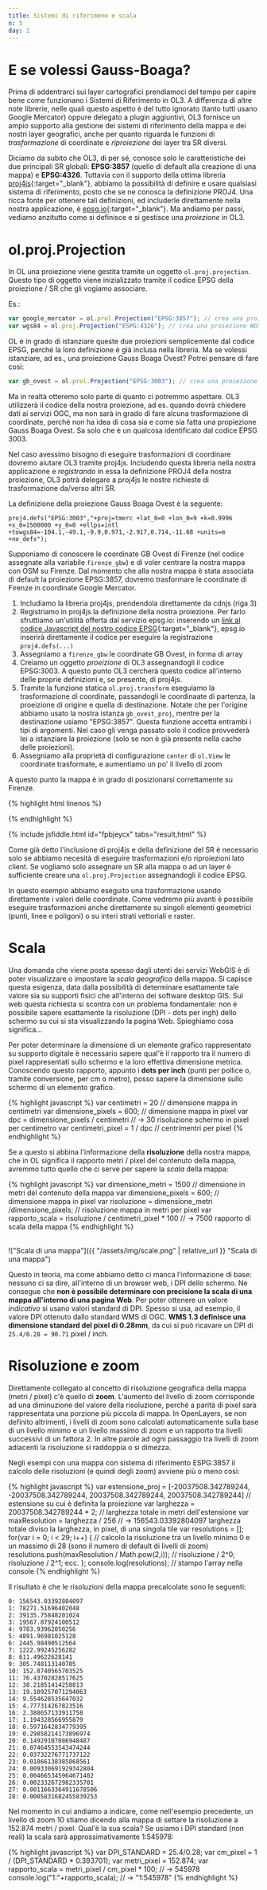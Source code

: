 ```yaml
---
title: Sistemi di riferimeno e scala
n: 5
day: 2
---
```


# E se volessi Gauss-Boaga? #
Prima di addentrarci sui layer cartografici prendiamoci del tempo per capire bene come funzionano i Sistemi di Riferimento in OL3. A differenza di altre note librerie, nelle quali questo aspetto è del tutto ignorato (tanto tutti usano Google Mercator) oppure delegato a plugin aggiuntivi, OL3 fornisce un ampio supporto alla gestione dei sistemi di riferimento della mappa e dei nostri layer geografici, anche per quanto riguarda le funzioni di _trasformazione_ di coordinate e _riproiezione_ dei layer tra SR diversi.

Diciamo da subito che OL3, di per sé, conosce solo le caratteristiche dei due principali SR globali: **EPSG:3857** (quello di default alla creazione di una mappa) e **EPSG:4326**. Tuttavia con il supporto della ottima libreria [proj4js](http://proj4js.org/){:target="_blank"}, abbiamo la possibilità di definire e usare qualsiasi sistema di riferimento, posto che se ne conosca la definizione PROJ4. Una ricca fonte per ottenere tali definizioni, ed includerle direttamente nella nostra applicazione, è [epsg.io](http://epsg.io/){:target="_blank"}. Ma andiamo per passi, vediamo anzitutto come si definisce e si gestisce una _proiezione_ in OL3.

# ol.proj.Projection # 
In OL una proiezione viene gestita tramite un oggetto `ol.proj.projection`. Questo tipo di oggetto viene inizializzato tramite il codice EPSG della proiezione / SR che gli vogiamo associare.

Es.:
```javascript
var google_mercator = ol.prol.Projection("EPSG:3857"); // crea una proiezione Google Mercator
var wgs84 = ol.proj.Projection("ESPG:4326"); // crea una proiezione WGS84
```

OL è in grado di istanziare queste due proiezioni semplicemente dal codice EPSG, perché la loro definizione è già inclusa nella libreria.
Ma se volessi istanziare, ad es., una proiezione Gauss Boaga Ovest? Potrei pensare di fare così:
```javascript
var gb_ovest = ol.prol.Projection("EPSG:3003"); // crea una proiezione Gauss Boaga Ovest
```

Ma in realtà otteremo solo parte di quanto ci potremmo aspettare. OL3 utilizzerà il codice della nostra proiezione, ad es. quando dovrà chiedere dati ai servizi OGC, ma non sarà in grado di fare alcuna trasformazione di coordinate, perché non ha idea di cosa sia e come sia fatta una propiezione Gauss Boaga Ovest. Sa solo che è un qualcosa identificato dal codice EPSG 3003.

Nel caso avessimo bisogno di eseguire trasformazioni di coordinare dovremo aiutare OL3 tramite proj4js. Includendo questa libreria nella nostra applicazione e _registrando_ in essa la definizione PROJ4 della nostra proiezione, OL3 potrà delegare a proj4js le nostre richieste di trasformazione da/verso altri SR.

La definizione della proiezione Gauss Boaga Ovest è la seguente:

```
proj4.defs("EPSG:3003","+proj=tmerc +lat_0=0 +lon_0=9 +k=0.9996 +x_0=1500000 +y_0=0 +ellps=intl +towgs84=-104.1,-49.1,-9.9,0.971,-2.917,0.714,-11.68 +units=m +no_defs");
```

Supponiamo di conoscere le coordinate GB Ovest di Firenze (nel codice assegnate alla variabile `firenze_gbw`) e di voler centrare la nostra mappa con OSM su Firenze. Dal momento che alla nostra mappa è stata associata di default la proiezione EPSG:3857, dovremo trasformare le coordinate di Firenze in coordinate Google Mercator.

1. Includiamo la libreria proj4js, prendendola direttamente da cdnjs (riga 3)
2. Registriamo in proj4js la definizione della nostra proiezione. Per farlo sfruttiamo un'utilità offerta dal servizio epsg.io: inserendo un [link al codice Javascript del nostro codice EPSG](http://epsg.io/3003.js){:target="_blank"}, epsg.io inserirà direttamente il codice per eseguire la registrazione `proj4.defs(...)`
3. Assegniamo a `firenze_gbw` le coordinate GB Ovest, in forma di array
4. Creiamo un oggetto _proeizione_ di OL3 assegnandogli il codice EPSG:3003. A questo punto OL3 cercherà questo codice all'interno delle proprie definizioni e, se presente, di proj4js.
5. Tramite la funzione statica `ol.proj.transform` eseguiamo la trasformazione di coordinate, passandogli le coordinaate di partenza, la proeizione di origine e quella di destinazione. Notate che per l'origine abbiamo usato la nostra istanza `gb_ovest_proj`, mentre per la destinazione usiamo "EPSG:3857". Questa funzione accetta entrambi i tipi di argomenti. Nel caso gli venga passato solo il codice provvederà lei a istanziare la proiezione (solo se non è già presente nella cache delle proiezioni).
6. Assegniamo alla proprietà di configurazione `center` di `ol.View` le coordinate trasformate, e aumentiamo un po' il livello di zoom

A questo punto la mappa è in grado di posizionarsi correttamente su Firenze.

{% highlight html linenos %}
<body>
  <div id="map" class="map"></div>
  <script src="https://cdnjs.cloudflare.com/ajax/libs/proj4js/2.4.4/proj4.js"></script>
  <script src="http://epsg.io/3003.js"></script>
  <script src="../assets/js/ol-debug.js"></script>
  <script>
    var firenze_gbw = [1681450.785672498, 4848967.319261061];
    
    var gb_ovest_proj = new ol.proj.Projection({
      code: "EPSG:3003"
    });
    
    var firenze_gmerc = ol.proj.transform(firenze_gbw, gb_ovest_proj, "EPSG:3857");
    
    var map = new ol.Map({
      layers: [
        new ol.layer.Tile({
          source: new ol.source.OSM()
        })
      ],
      target: 'map',
      view: new ol.View({
        center: firenze_gmerc,
        zoom: 10
      })
    });
  </script>
</body>
{% endhighlight %}
  
{% include jsfiddle.html id="fpbjeycx" tabs="result,html" %}

Come già detto l'inclusione di proj4js e della definizione del SR è necessario solo se abbiamo necesità di eseguire trasformazioni e/o riproiezioni lato client. Se vogliamo solo assegnare un SR alla mappa o ad un layer è sufficiente creare una `ol.proj.Projection` assegnandogli il codice EPSG.

In questo esempio abbiamo eseguito una trasformazione usando direttamente i valori delle coordinate. Come vedremo più avanti è possibile eseguire trasformazioni anche direttamente su singoli elementi geometrici (punti, linee e poligoni) o su interi strati vettoriali e raster.

# Scala #
Una domanda che viene posta spesso dagli utenti dei servizi WebGIS è di poter visualizzare o impostare la _scala geografica_ della mappa. Si capisce questa esigenza, data dalla possibilità di determinare esattamente tale valore sia su supporti fisici che all'interno dei software desktop GIS. Sul web questa richiesta si scontra con un problema fondamentale: non è possibile sapere esattamente la risoluzione (DPI - dots per ingh) dello schermo su cui si sta visualizzando la pagina Web. Spieghiamo cosa significa...

 Per poter determinare la dimensione di un elemente grafico rappresentato su supporto digitale è necessario sapere qual'è il rapporto tra il numero di pixel rappresentati sullo schermo e la loro effettiva dimensione metrica. Conoscendo questo rapporto, appunto i **dots per inch** (punti per pollice o, tramite conversione, per cm o metro), posso sapere la dimensione sullo schermo di un elemento grafico.

 {% highlight javascript %}
var centimetri = 20 // dimensione mappa in centimetri
var dimensione_pixels = 600; // dimensione mappa in pixel
var dpc = dimensione_pixels / centimetri // -> 30 risoluzione schermo in pixel per centimetro
var centimetri_pixel = 1 / dpc // centrimentri per pixel
{% endhighlight %}
 
 Se a questo si abbina l'informazione della **risoluzione** della nostra mappa, che in OL significa il rapporto metri / pixel del contenuto della mappa, avremmo tutto quello che ci serve per sapere la _scala_ della mappa:
 
{% highlight javascript %}
var dimensione_metri = 1500 // dimensione in metri del contenuto della mappa
var dimensione_pixels = 600; // dimensione mappa in pixel
var risoluzione = dimensione_metri /dimensione_pixels; // risoluzione mappa in metri per pixel
var rapporto_scala = risoluzione / centimetri_pixel * 100 // -> 7500 rapporto di scala della mappa
{% endhighlight %}
 
 <br>
!["Scala di una mappa"]({{ "/assets/img/scale.png" | relative_url }} "Scala di una mappa")
<br>
 
 Questo in teoria, ma come abbiamo detto ci manca l'informazione di base: nessuno ci sa dire, all'interno di un browser web, i DPI dello schermo. Ne consegue che **non è possibile determinare con precisione la scala di una mappa all'interno di una pagina Web**.
 Per poter ottenere un valore _indicativo_ si usano valori standard di DPI. Spesso si usa, ad esempio, il valore DPI ottenuto dallo standard WMS di OGC. **WMS 1.3 definisce una dimensione standard del pixel di 0.28mm**, da cui si può ricavare un DPI di `25.4/0.28 = 90.71` pixel / inch.
 
# Risoluzione e zoom #
Direttamente collegato al concetto di risoluzione geografica della mappa (metri / pixel) c'è quello di **zoom**. L'aumento del livello di zoom corrisponde ad una diminuzione del valore della risoluzione, perché a parità di pixel sarà rappresentata una porzione più piccola di mappa.
 In OpenLayers, se non definito altrimenti, i livelli di zoom sono calcolati automaticamente sulla base di un livello minimo e un livello massimo di zoom e un rapporto tra livelli successivi di un fattora 2. In altre parole ad ogni passaggio tra livelli di zoom adiacenti la risoluzione si raddoppia o si dimezza.
 
 Negli esempi con una mappa con sistema di riferimento ESPG:3857 il calcolo delle risoluzioni (e quindi degli zoom) avviene più o meno così:
 
{% highlight javascript %}
var estensione_proj = [-20037508.342789244, -20037508.342789244, 20037508.342789244, 20037508.342789244] // estensione su cui è definita la proiezione
var larghezza = 20037508.342789244 * 2; // larghezza totale in metri dell'estensione
var maxResolution = larghezza / 256 // -> 156543.03392804097 larghezza totale diviso la larghezza, in pixel, di una singola tile
var resolutions = [];
for(var i = 0; i < 29; i++) { // calcolo la risoluzione tra un livello minimo 0 e un massimo di 28 (sono il numero di default di livelli di zoom)
  resolutions.push(maxResolution / Math.pow(2,i)); // risoluzione / 2^0; risoluzione / 2^1; ecc.
};
console.log(resolutions); // stampo l'array nella console
{% endhighlight %}

Il risultato è che le risoluzioni della mappa precalcolate sono le seguenti:

```
0: 156543.03392804097
1: 78271.51696402048
2: 39135.75848201024
3: 19567.87924100512
4: 9783.93962050256
5: 4891.96981025128
6: 2445.98490512564
7: 1222.99245256282
8: 611.49622628141
9: 305.748113140705
10: 152.8740565703525
11: 76.43702828517625
12: 38.21851414258813
13: 19.109257071294063
14: 9.554628535647032
15: 4.777314267823516
16: 2.388657133911758
17: 1.194328566955879
18: 0.5971642834779395
19: 0.29858214173896974
20: 0.14929107086948487
21: 0.07464553543474244
22: 0.03732276771737122
23: 0.01866138385868561
24: 0.009330691929342804
25: 0.004665345964671402
26: 0.002332672982335701
27: 0.0011663364911678506
28: 0.0005831682455839253
```

Nel momento in cui andiamo a indicare, come nell'esempio precedente, un livello di zoom 10 stiamo dicendo alla mappa di settare la risoluzione a 152.874 metri / pixel. Qual'è la sua scala? Se usiamo i DPI standard (non reali) la scala sarà approssimativamente 1:545978:

{% highlight javascript %}
var DPI_STANDARD = 25.4/0.28;
var cm_pixel = 1 / (DPI_STANDARD * 0.393701);
var metri_pixel = 152.874;
var rapporto_scala = metri_pixel / cm_pixel * 100; // -> 545978
console.log("1:"+rapporto_scala); // -> "1:545978"
{% endhighlight %}